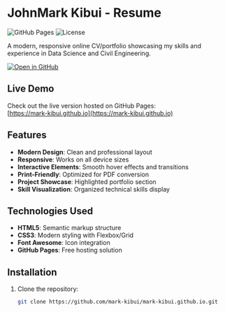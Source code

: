 # JohnMark Kibui - Resume

![GitHub Pages](https://img.shields.io/badge/GitHub%20Pages-Deployed-success?style=flat-square&logo=github)
![License](https://img.shields.io/badge/License-MIT-blue?style=flat-square)

A modern, responsive online CV/portfolio showcasing my skills and experience in Data Science and Civil Engineering.

[![Open in GitHub](https://img.shields.io/badge/View-Source_Code-blue?style=for-the-badge&logo=github)](https://github.com/mark-kibui/mark-kibui.github.io)

##  Live Demo

Check out the live version hosted on GitHub Pages:  
[https://mark-kibui.github.io](https://mark-kibui.github.io)

##  Features

- **Modern Design**: Clean and professional layout
- **Responsive**: Works on all device sizes
- **Interactive Elements**: Smooth hover effects and transitions
- **Print-Friendly**: Optimized for PDF conversion
- **Project Showcase**: Highlighted portfolio section
- **Skill Visualization**: Organized technical skills display

##  Technologies Used

- **HTML5**: Semantic markup structure
- **CSS3**: Modern styling with Flexbox/Grid
- **Font Awesome**: Icon integration
- **GitHub Pages**: Free hosting solution

##  Installation

1. Clone the repository:
   ```bash
   git clone https://github.com/mark-kibui/mark-kibui.github.io.git
